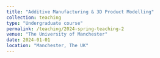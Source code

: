 ```yaml
---
title: "Additive Manufacturing & 3D Product Modelling"
collection: teaching
type: "Undergraduate course"
permalink: /teaching/2024-spring-teaching-2
venue: "The University of Manchester"
date: 2024-01-01
location: "Manchester, The UK"
---
```


